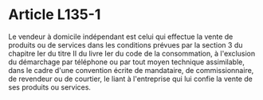 # Article L135-1

Le vendeur à domicile indépendant est celui qui effectue la vente de produits ou de services dans les conditions prévues par la section 3 du chapitre Ier du titre II du livre Ier du code de la consommation, à l'exclusion du démarchage par téléphone ou par tout moyen technique assimilable, dans le cadre d'une convention écrite de mandataire, de commissionnaire, de revendeur ou de courtier, le liant à l'entreprise qui lui confie la vente de ses produits ou services.
